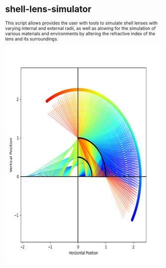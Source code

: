 # shell-lens-simulator
This script allows provides the user with tools to simulate shell lenses with varying internal and external radii, as well as alowing for the simulation of various materials and environments by altering the refractive index of the lens and its surroundings.

<p align="center">
  <img width="700" height="700" src="https://raw.githubusercontent.com/jproj3cts/shell-lens-simulator/main/shellLens.png">
</p>
